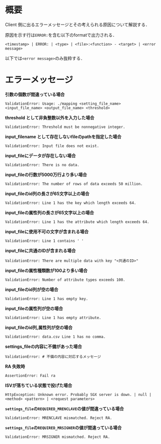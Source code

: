 # 概要
Client 側に出るエラーメッセージとその考えられる原因について解説する．

原因を示す行は`ERROR:`を含む以下のformatで出力される．
```
<timestamp> | ERROR: | <type> | <file>:<function> - <target> | <error message>
```
以下では`<error message>`のみ抜粋する．
# エラーメッセージ
**引数の個数が間違っている場合**
```
ValidationError: Usage: ./mapping <setting_file_name> <input_file_name> <output_file_name> <threshold>
```
**threshold として非負整数以外を入力した場合**
```
ValidationError: Threshold must be nonnegative integer.
```
**input_filename として存在しないfileのpathを指定した場合**
```
ValidationError: Input file does not exist.
```
**input_fileにデータが存在しない場合**
```
ValidationError: There is no data.
```
**input_fileの行数が5000万行より多い場合**
```
ValidationError: The number of rows of data exceeds 50 million.
```
**input_fileのid列の長さが65文字以上の場合**
```
ValidationError: Line 1 has the key which length exceeds 64.
```
**input_fileの属性列の長さが65文字以上の場合**
```
ValidationError: Line 1 has the attribute which length exceeds 64.
```
**input_fileに使用不可の文字が含まれる場合**
```
ValidationError: Line 1 contains ' '
```
**input_fileに共通のIDが含まれる場合**
```
ValidationError: There are multiple data with key "<共通のID>"
```
**input_fileの属性種類数が100より多い場合**
```
ValidationError: Number of attribute types exceeds 100.
```
**input_fileのid列が空の場合**
```
ValidationError: Line 1 has empty key.
```
**input_fileの属性列が空の場合**
```
ValidationError: Line 1 has empty attribute.
```
**input_fileのid列,属性列が空の場合**
```
ValidationError: data.csv Line 1 has no comma.
```
**settings_fileの内容に不備があった場合**
```
ValidationError: # 不備の内容に対応するメッセージ
```
**RA 失敗時**
```
AssertionError: Fail ra
```

**ISVが落ちている状態で投げた場合**
```
HttpException: Unknown error. Probably SGX server is down. | null | <method> <pattern> | <request parameters>
```
**`settings_file`の`REQUIRED_MRENCLAVE`の値が間違っている場合**
```
ValidationError: MRENCLAVE mismatched. Reject RA.
```
**`settings_file`の`REQUIRED_MRSIGNER`の値が間違っている場合**
```
ValidationError: MRSIGNER mismatched. Reject RA.
```